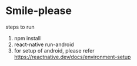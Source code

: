 # Smile-please
steps to run 
1. npm install
2. react-native run-android
3. for setup of android, please refer 
https://reactnative.dev/docs/environment-setup 
